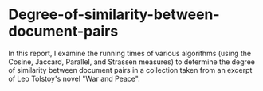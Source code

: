 # Degree-of-similarity-between-document-pairs
In this report, I examine the running times of various algorithms (using the Cosine, Jaccard, Parallel, and Strassen measures) to determine the degree of similarity between document pairs in a collection taken from an excerpt of Leo Tolstoy's novel "War and Peace". 
